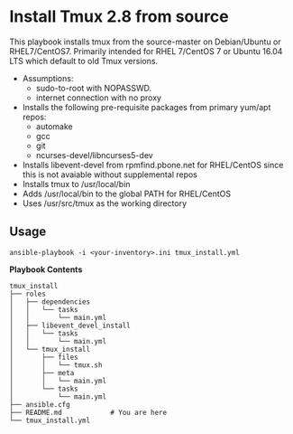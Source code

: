 # Install Tmux 2.8 from source #

This playbook installs tmux from the source-master on Debian/Ubuntu or
RHEL7/CentOS7. Primarily intended for RHEL 7/CentOS 7 or Ubuntu 16.04
LTS which default to old Tmux versions.

* Assumptions:
    * sudo-to-root with NOPASSWD.
    * internet connection with no proxy
* Installs the following pre-requisite packages from primary yum/apt repos:
    * automake
    * gcc
    * git
    * ncurses-devel/libncurses5-dev
* Installs libevent-devel from rpmfind.pbone.net for RHEL/CentOS since
  this is not avaiable without supplemental repos
* Installs tmux to /usr/local/bin
* Adds /usr/local/bin to the global PATH for RHEL/CentOS
* Uses /usr/src/tmux as the working directory

## Usage ##

`ansible-playbook -i <your-inventory>.ini tmux_install.yml`

**Playbook Contents**

```
tmux_install
├── roles
│   ├── dependencies
│   │   └── tasks
│   │       └── main.yml
│   ├── libevent_devel_install
│   │   └── tasks
│   │       └── main.yml
│   └── tmux_install
│       ├── files
│       │   └── tmux.sh
│       ├── meta
│       │   └── main.yml
│       └── tasks
│           └── main.yml
├── ansible.cfg
├── README.md            # You are here
└── tmux_install.yml
```
